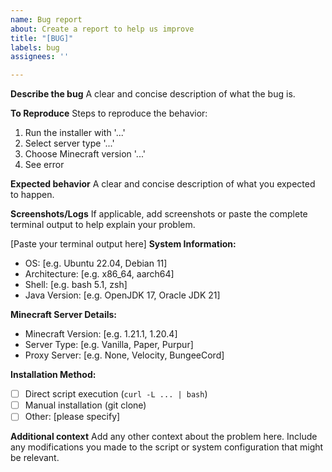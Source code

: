 ```yaml
---
name: Bug report
about: Create a report to help us improve
title: "[BUG]"
labels: bug
assignees: ''

---
```


**Describe the bug**
A clear and concise description of what the bug is.

**To Reproduce**
Steps to reproduce the behavior:
1. Run the installer with '...'
2. Select server type '...'
3. Choose Minecraft version '...'
4. See error

**Expected behavior**
A clear and concise description of what you expected to happen.

**Screenshots/Logs**
If applicable, add screenshots or paste the complete terminal output to help explain your problem.

[Paste your terminal output here]
**System Information:**
 - OS: [e.g. Ubuntu 22.04, Debian 11]
 - Architecture: [e.g. x86_64, aarch64]
 - Shell: [e.g. bash 5.1, zsh]
 - Java Version: [e.g. OpenJDK 17, Oracle JDK 21]

**Minecraft Server Details:**
 - Minecraft Version: [e.g. 1.21.1, 1.20.4]
 - Server Type: [e.g. Vanilla, Paper, Purpur]
 - Proxy Server: [e.g. None, Velocity, BungeeCord]

**Installation Method:**
 - [ ] Direct script execution (`curl -L ... | bash`)
 - [ ] Manual installation (git clone)
 - [ ] Other: [please specify]

**Additional context**
Add any other context about the problem here. Include any modifications you made to the script or system configuration that might be relevant.
